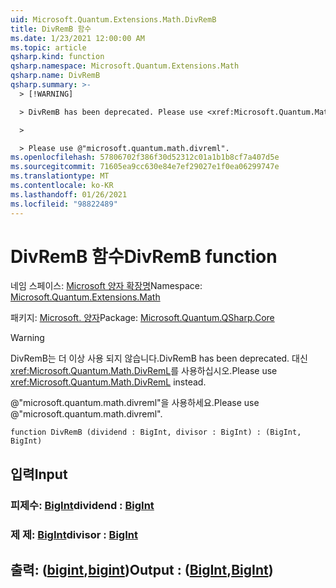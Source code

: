 ```yaml
---
uid: Microsoft.Quantum.Extensions.Math.DivRemB
title: DivRemB 함수
ms.date: 1/23/2021 12:00:00 AM
ms.topic: article
qsharp.kind: function
qsharp.namespace: Microsoft.Quantum.Extensions.Math
qsharp.name: DivRemB
qsharp.summary: >-
  > [!WARNING]

  > DivRemB has been deprecated. Please use <xref:Microsoft.Quantum.Math.DivRemL> instead.

  >

  > Please use @"microsoft.quantum.math.divreml".
ms.openlocfilehash: 57806702f386f30d52312c01a1b1b8cf7a407d5e
ms.sourcegitcommit: 71605ea9cc630e84e7ef29027e1f0ea06299747e
ms.translationtype: MT
ms.contentlocale: ko-KR
ms.lasthandoff: 01/26/2021
ms.locfileid: "98822489"
---
```

# <a name="divremb-function"></a><span data-ttu-id="bf26f-102">DivRemB 함수</span><span class="sxs-lookup"><span data-stu-id="bf26f-102">DivRemB function</span></span>

<span data-ttu-id="bf26f-103">네임 스페이스: [Microsoft 양자 확장명](xref:Microsoft.Quantum.Extensions.Math)</span><span class="sxs-lookup"><span data-stu-id="bf26f-103">Namespace: [Microsoft.Quantum.Extensions.Math](xref:Microsoft.Quantum.Extensions.Math)</span></span>

<span data-ttu-id="bf26f-104">패키지: [Microsoft. 양자](https://nuget.org/packages/Microsoft.Quantum.QSharp.Core)</span><span class="sxs-lookup"><span data-stu-id="bf26f-104">Package: [Microsoft.Quantum.QSharp.Core](https://nuget.org/packages/Microsoft.Quantum.QSharp.Core)</span></span>


> [!WARNING]
> <span data-ttu-id="bf26f-105">DivRemB는 더 이상 사용 되지 않습니다.</span><span class="sxs-lookup"><span data-stu-id="bf26f-105">DivRemB has been deprecated.</span></span> <span data-ttu-id="bf26f-106">대신 <xref:Microsoft.Quantum.Math.DivRemL>를 사용하십시오.</span><span class="sxs-lookup"><span data-stu-id="bf26f-106">Please use <xref:Microsoft.Quantum.Math.DivRemL> instead.</span></span>
>
> <span data-ttu-id="bf26f-107">@"microsoft.quantum.math.divreml"을 사용하세요.</span><span class="sxs-lookup"><span data-stu-id="bf26f-107">Please use @"microsoft.quantum.math.divreml".</span></span>



```qsharp
function DivRemB (dividend : BigInt, divisor : BigInt) : (BigInt, BigInt)
```


## <a name="input"></a><span data-ttu-id="bf26f-108">입력</span><span class="sxs-lookup"><span data-stu-id="bf26f-108">Input</span></span>

### <a name="dividend--bigint"></a><span data-ttu-id="bf26f-109">피제수: [BigInt](xref:microsoft.quantum.lang-ref.bigint)</span><span class="sxs-lookup"><span data-stu-id="bf26f-109">dividend : [BigInt](xref:microsoft.quantum.lang-ref.bigint)</span></span>




### <a name="divisor--bigint"></a><span data-ttu-id="bf26f-110">제 제: [BigInt](xref:microsoft.quantum.lang-ref.bigint)</span><span class="sxs-lookup"><span data-stu-id="bf26f-110">divisor : [BigInt](xref:microsoft.quantum.lang-ref.bigint)</span></span>





## <a name="output--bigintbigint"></a><span data-ttu-id="bf26f-111">출력: ([bigint](xref:microsoft.quantum.lang-ref.bigint),[bigint](xref:microsoft.quantum.lang-ref.bigint))</span><span class="sxs-lookup"><span data-stu-id="bf26f-111">Output : ([BigInt](xref:microsoft.quantum.lang-ref.bigint),[BigInt](xref:microsoft.quantum.lang-ref.bigint))</span></span>

